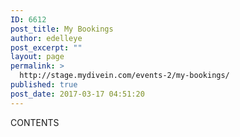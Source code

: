 ```yaml
---
ID: 6612
post_title: My Bookings
author: edelleye
post_excerpt: ""
layout: page
permalink: >
  http://stage.mydivein.com/events-2/my-bookings/
published: true
post_date: 2017-03-17 04:51:20
---
```

CONTENTS